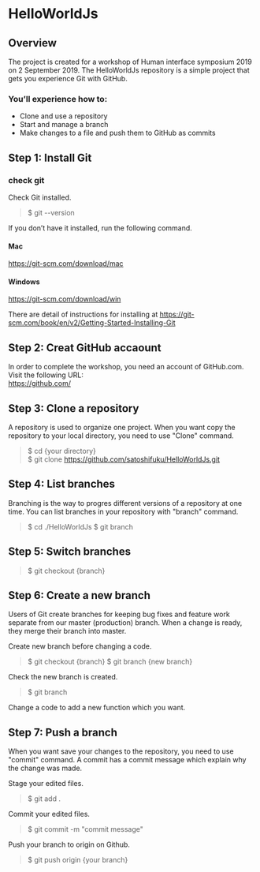 # HelloWorldJs

## Overview
The project is created for a workshop of Human interface symposium 2019 on 2 September 2019.
The HelloWorldJs repository is a simple project that gets you experience Git with GitHub.


### You’ll experience how to:

- Clone and use a repository  
- Start and manage a branch  
- Make changes to a file and push them to GitHub as commits  

## Step 1: Install Git

### check git

Check Git installed.

> $ git --version

If you don’t have it installed, run the following command.

#### Mac
https://git-scm.com/download/mac

#### Windows
https://git-scm.com/download/win


There are detail of instructions for installing at https://git-scm.com/book/en/v2/Getting-Started-Installing-Git


## Step 2: Creat GitHub accaount 

In order to complete the workshop, you need an account of GitHub.com.   
Visit the following URL:  
https://github.com/

## Step 3: Clone a repository 
A repository is used to organize one project.
When you want copy the repository to your local directory, you need to use "Clone" command.

> $ cd {your directory}  
> $ git clone https://github.com/satoshifuku/HelloWorldJs.git

## Step 4: List branches 

Branching is the way to progres different versions of a repository at one time.
You can list branches in your repository with "branch" command.

> $ cd ./HelloWorldJs
> $ git branch 

## Step 5: Switch branches

> $ git checkout {branch}

## Step 6: Create a new branch

Users of Git create branches for keeping bug fixes and feature work separate from our master (production) branch. When a change is ready, they merge their branch into master.

Create new branch before changing a code.

> $ git checkout {branch}
> $ git branch {new branch}

Check the new branch is created.
> $ git branch

Change a code to add a new function which you want.

## Step 7: Push a branch

When you want save your changes to the repository, you need to use "commit" command.
A commit has a commit message which explain why the change was made. 

Stage your edited files.
> $ git add .

Commit your edited files.
> $ git commit -m "commit message"

Push your branch to origin on Github.
> $ git push origin {your branch}